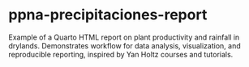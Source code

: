 # ppna-precipitaciones-report
Example of a Quarto HTML report on plant productivity and rainfall in drylands. Demonstrates workflow for data analysis, visualization, and reproducible reporting, inspired by Yan Holtz courses and tutorials.

